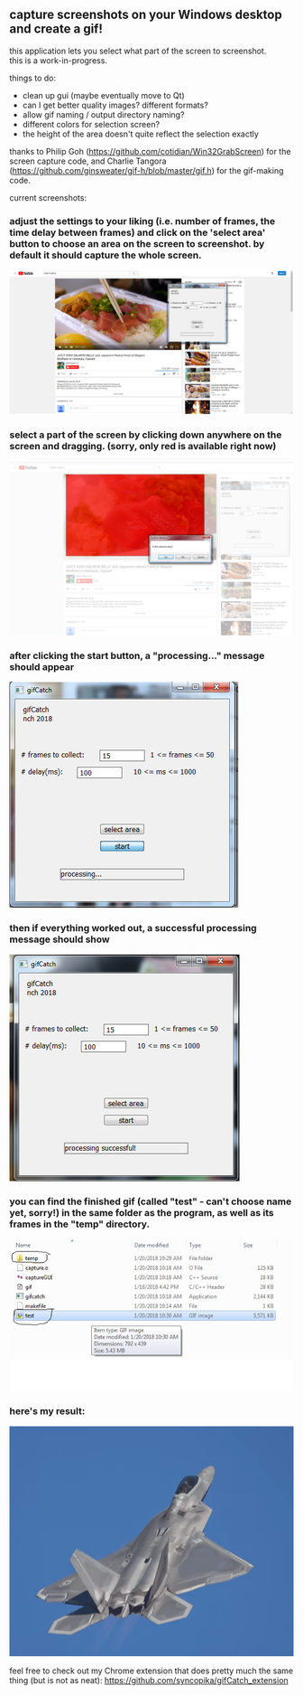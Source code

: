 ## capture screenshots on your Windows desktop and create a gif!    
    
this application lets you select what part of the screen to screenshot.    
this is a work-in-progress.     
    
things to do:    
- clean up gui (maybe eventually move to Qt)        
- can I get better quality images? different formats?    
- allow gif naming / output directory naming?    
- different colors for selection screen?    
- the height of the area doesn't quite reflect the selection exactly    
    
thanks to Philip Goh (https://github.com/cotidian/Win32GrabScreen) for the screen capture code, and Charlie Tangora (https://github.com/ginsweater/gif-h/blob/master/gif.h) for the gif-making code.        
    
current screenshots:    
### adjust the settings to your liking (i.e. number of frames, the time delay between frames) and click on the 'select area' button to choose an area on the screen to screenshot. by default it should capture the whole screen.    
![start](screenshots/start.png "the gui")    
     
### select a part of the screen by clicking down anywhere on the screen and dragging. (sorry, only red is available right now)    
![selecting an area to screenshot](screenshots/selection.png "selecting an area to screenshot")    
    
### after clicking the start button, a "processing..." message should appear    
![processing gif](screenshots/processing.png "processing the gif")    
    
### then if everything worked out, a successful processing message should show 
![done](screenshots/process_successful.png "finished processing")    
    
### you can find the finished gif (called "test" - can't choose name yet, sorry!) in the same folder as the program, as well as its frames in the "temp" directory.    
![find your gif](screenshots/done.png "find the gif and its frames")    
    
### here's my result:    
![gif result](screenshots/test.gif "food!'")    
    
feel free to check out my Chrome extension that does pretty much the same thing (but is not as neat): https://github.com/syncopika/gifCatch_extension    
